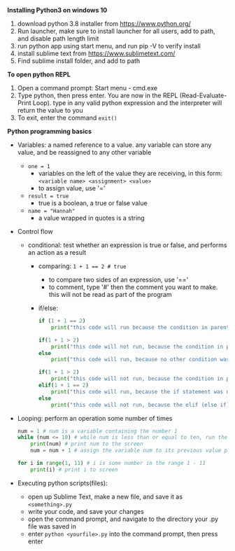 **Installing Python3 on windows 10**
1.  download python 3.8 installer from https://www.python.org/
2.  Run launcher, make sure to install launcher for all users, add to path, and disable path length limit
3.  run python app using start menu, and run pip -V to verify install
4.  install sublime text from https://www.sublimetext.com/
5.  Find sublime install folder, and add to path

**To open python REPL**
1. Open a command prompt: Start menu - cmd.exe
2. Type python, then press enter. You are now in the REPL (Read-Evaluate-Print Loop). type in any valid python expression and the interpreter will return the value to you
3. To exit, enter the command `exit()`

**Python programming basics**
 - Variables: a named reference to a value. any variable can store any value, and be reassigned to any other variable
	- `one = 1`
		- variables on the left of the value they are receiving, in this form: `<variable name> <assignment> <value>`
		- to assign value, use '='
	- `result = true`
		- true is a boolean, a true or false value
	- `name = "Hannah"`
		- a value wrapped in quotes is a string
- Control flow
	- conditional: test whether an expression is true or false, and performs an action as a result
		- comparing: `1 + 1 == 2 # true` 
			- to compare two sides of an expression, use '=='
			- to comment, type '#' then the comment you want to make. this will not be read as part of the program
		- if/else:

	        ```python
	        if (1 + 1 == 2)
		        print("this code will run because the condition in parentheses is true")
	        ```
			```python
			if(1 + 1 > 2)
				print("this code will not run, because the condition in parentheses is false")
			else
				print("this code will run, because no other condition was met")
			```
			```python
			if(1 + 1 > 2)
				print("this code will not run, because the condition in parentheses is false")
			elif(1 + 1 == 2)
				print("this code will run, because the if statement was not true")
			else
				print("this code will not run, because the elif (else if) statement was true")
			```
- Looping: perform an operation some number of times

	```python
	num = 1 # num is a variable containing the number 1
	while (num <= 10) # while num is less than or equal to ten, run the code indented under this statement
		print(num) # print num to the screen
		num = num + 1 # assign the variable num to its previous value plus one
	```  
	```python
	for i in range(1, 11) # i is some number in the range 1 - 11
		print(i) # print i to screen
	```
- Executing python scripts(files):
	- open up Sublime Text, make a new file, and save it as `<something>.py`
	- write your code, and save your changes
	- open the command prompt, and navigate to the directory your .py file was saved in
	- enter `python <yourfile>.py` into the command prompt, then press enter
